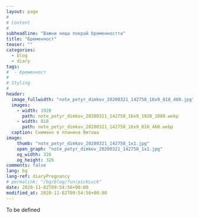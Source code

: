 ```yaml
---
layout: page
#
# Content
#
subheadline: "Важни неща покрай бременността"
title: "Бременност"
teaser: ""
categories:
  - blog
  - diary
tags:
#  - бременност
#
# Styling
#
header:
  image_fullwidth: "note_petyr_dimkov_20200321_142758_16x9_818_460.jpg"
  images:
    - width: 1920
      path: note_petyr_dimkov_20200321_142758_16x9_1920_1080.webp
    - width: 818
      path: note_petyr_dimkov_20200321_142758_16x9_818_460.webp
  caption: Снимано в планина Витоша
image:
    thumb: "note_petyr_dimkov_20200321_142758_1x1.jpg"
    open_graph: "note_petyr_dimkov_20200321_142758_1x1.jpg"
    og_width: 326
    og_height: 326
comments: false
lang: bg
lang-ref: diaryPregnancy
# permalink: "/bg/blog/fun/pickLuck"
date: 2020-11-02T09:54:56+00:00
modified_at: 2020-11-02T09:54:56+00:00
---
```

To be defined

 [booksForPregnancy]: https://www.bg-mamma.com/?topic=1144400 "Книги за бременни"
 [folicAcid]: https://www.bg-mamma.com/?topic=855947 "Фолиева киселина"
 [folicAcidAndPrenatal]: https://www.bg-mamma.com/?topic=659153.15 "Prenatal и фолиева киселина"
 [vitaminsPregnancy]: https://www.bg-mamma.com/?topic=899517 "Какви витамини пиете по време на бременността?"
 [neofolicMeta]: https://apteka.framar.bg/30006344/%D0%BD%D0%B5%D0%BE%D1%84%D0%BE%D0%BB%D0%B8%D0%BA-%D0%BC%D0%B5%D1%82%D0%B0-%D1%82%D0%B0%D0%B1%D0%BB-0-4-%D0%BC%D0%B3-90 "Неофолик Мета"
 [ogestan]: https://sopharmacy.bg/bg/product/000000000010009324 "Огестан"
 [gestacioWeek]: https://ohnamama.bg/bremennost/gestacionna-sedmica-znachenie-izchisliavane-i-syveti-za-celiia-period-na-bremennostta-467 "Гестационна седмица"
 [pregnancyCat]: https://www.edna.bg/kolonkata-na/triabva-li-da-se-razdelia-s-domashnata-si-kotka-kogato-razbera-che-sym-bremenna-4658875 "Трябва ли да се разделя с домашната си котка, когато разбера, че съм бременна?"
